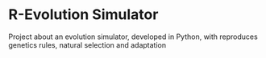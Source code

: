 # R-Evolution Simulator
Project about an evolution simulator, developed in Python, with reproduces genetics rules, natural selection and adaptation
